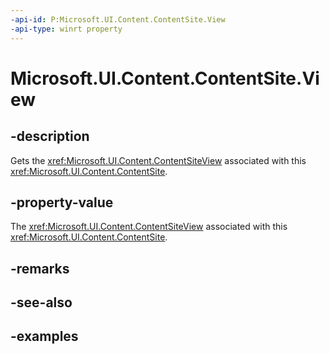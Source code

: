 ```yaml
---
-api-id: P:Microsoft.UI.Content.ContentSite.View
-api-type: winrt property
---
```


# Microsoft.UI.Content.ContentSite.View

<!--
public Microsoft.UI.Content.ContentSiteView View { get; }
-->

## -description

Gets the <xref:Microsoft.UI.Content.ContentSiteView> associated with this <xref:Microsoft.UI.Content.ContentSite>.

## -property-value

The <xref:Microsoft.UI.Content.ContentSiteView> associated with this <xref:Microsoft.UI.Content.ContentSite>.

## -remarks

## -see-also

## -examples
